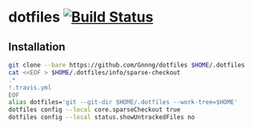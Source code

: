 
# dotfiles [![Build Status](https://travis-ci.org/Gnnng/dotfiles.svg?branch=master)](https://travis-ci.org/Gnnng/dotfiles)


## Installation

```bash
git clone --bare https://github.com/Gnnng/dotfiles $HOME/.dotfiles
cat <<EOF > $HOME/.dotfiles/info/sparse-checkout
.*
!.travis.yml
EOF
alias dotfiles='git --git-dir $HOME/.dotfiles --work-tree=$HOME'
dotfiles config --local core.sparseCheckout true
dotfiles config --local status.showUntrackedFiles no
```
